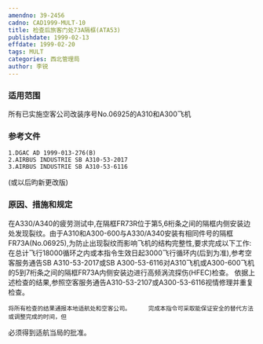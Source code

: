 ```yaml
---
amendno: 39-2456
cadno: CAD1999-MULT-10
title: 检查后旅客门处73A隔框(ATA53)
publishdate: 1999-02-13
effdate: 1999-02-20
tags: MULT
categories: 西北管理局
author: 李锐
---
```


### 适用范围 
所有已实施空客公司改装序号No.06925的A310和A300飞机

<!--more-->
### 参考文件
    1.DGAC AD 1999-013-276(B) 
    2.AIRBUS INDUSTRIE SB A310-53-2017 
    3.AIRBUS INDUSTRIE SB A310-53-6116 
(或以后昀新更改版) 

### 原因、措施和规定 
在A330/A340的疲劳测试中,在隔框FR73R位于第5,6桁条之间的隔框内侧安装边处发现裂纹。由于A310和A300-600与A330/A340安装有相同件号的隔框FR73A(No.06925),为防止出现裂纹而影响飞机的结构完整性,要求完成以下工作: 
    在总计飞行18000循环之内或本指令生效日起3000飞行循环内(后到为准),参考空客服务通告SB A310-53-2017或SB A300-53-6116对A310飞机或A300-600飞机的5到7桁条之间的隔框FR73A内侧安装边进行高频涡流探伤(HFEC)检查。
    依据上述检查的结果,参照空客服务通告A310-53-2107或A300-53-6116视情修理并重复检查。     
       
    将所有检查的结果通报本地适航处和空客公司。     完成本指令可采取能保证安全的替代方法或调整完成的时间，但
必须得到适航当局的批准。
